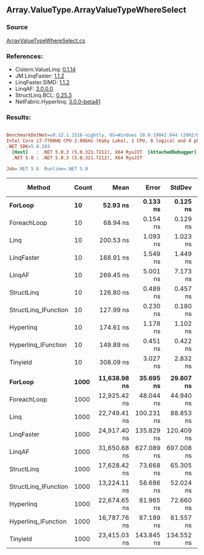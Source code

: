 ﻿## Array.ValueType.ArrayValueTypeWhereSelect

### Source
[ArrayValueTypeWhereSelect.cs](../LinqBenchmarks/Array/ValueType/ArrayValueTypeWhereSelect.cs)

### References:
- Cistern.ValueLinq: [0.1.14](https://www.nuget.org/packages/Cistern.ValueLinq/0.1.14)
- JM.LinqFaster: [1.1.2](https://www.nuget.org/packages/JM.LinqFaster/1.1.2)
- LinqFaster.SIMD: [1.1.2](https://www.nuget.org/packages/LinqFaster.SIMD/1.0.3)
- LinqAF: [3.0.0.0](https://www.nuget.org/packages/LinqAF/3.0.0.0)
- StructLinq.BCL: [0.25.3](https://www.nuget.org/packages/StructLinq.BCL/0.25.3)
- NetFabric.Hyperlinq: [3.0.0-beta41](https://www.nuget.org/packages/NetFabric.Hyperlinq/3.0.0-beta41)

### Results:
``` ini

BenchmarkDotNet=v0.12.1.1516-nightly, OS=Windows 10.0.19042.844 (20H2/October2020Update)
Intel Core i7-7700HQ CPU 2.80GHz (Kaby Lake), 1 CPU, 8 logical and 4 physical cores
.NET SDK=5.0.103
  [Host]   : .NET 5.0.3 (5.0.321.7212), X64 RyuJIT  [AttachedDebugger]
  .NET 5.0 : .NET 5.0.3 (5.0.321.7212), X64 RyuJIT

Job=.NET 5.0  Runtime=.NET 5.0  

```
|               Method | Count |         Mean |      Error |     StdDev | Ratio | RatioSD |   Gen 0 | Gen 1 | Gen 2 | Allocated |
|--------------------- |------ |-------------:|-----------:|-----------:|------:|--------:|--------:|------:|------:|----------:|
|              **ForLoop** |    **10** |     **52.93 ns** |   **0.133 ns** |   **0.125 ns** |  **1.00** |    **0.00** |       **-** |     **-** |     **-** |         **-** |
|          ForeachLoop |    10 |     68.94 ns |   0.154 ns |   0.129 ns |  1.30 |    0.00 |       - |     - |     - |         - |
|                 Linq |    10 |    200.53 ns |   1.093 ns |   1.023 ns |  3.79 |    0.02 |  0.0687 |     - |     - |     216 B |
|           LinqFaster |    10 |    168.91 ns |   1.549 ns |   1.449 ns |  3.19 |    0.03 |  0.2601 |     - |     - |     816 B |
|               LinqAF |    10 |    269.45 ns |   5.001 ns |   7.173 ns |  5.09 |    0.12 |       - |     - |     - |         - |
|           StructLinq |    10 |    126.80 ns |   0.489 ns |   0.457 ns |  2.40 |    0.01 |  0.0203 |     - |     - |      64 B |
| StructLinq_IFunction |    10 |    127.99 ns |   0.230 ns |   0.180 ns |  2.42 |    0.01 |       - |     - |     - |         - |
|            Hyperlinq |    10 |    174.61 ns |   1.178 ns |   1.102 ns |  3.30 |    0.02 |       - |     - |     - |         - |
|  Hyperlinq_IFunction |    10 |    149.89 ns |   0.451 ns |   0.422 ns |  2.83 |    0.01 |       - |     - |     - |         - |
|             Tinyield |    10 |    308.09 ns |   3.027 ns |   2.832 ns |  5.82 |    0.05 |  0.2904 |     - |     - |     912 B |
|                      |       |              |            |            |       |         |         |       |       |           |
|              **ForLoop** |  **1000** | **11,638.98 ns** |  **35.695 ns** |  **29.807 ns** |  **1.00** |    **0.00** |       **-** |     **-** |     **-** |         **-** |
|          ForeachLoop |  1000 | 12,925.42 ns |  48.044 ns |  44.940 ns |  1.11 |    0.00 |       - |     - |     - |         - |
|                 Linq |  1000 | 22,749.41 ns | 100.231 ns |  88.853 ns |  1.95 |    0.01 |  0.0610 |     - |     - |     216 B |
|           LinqFaster |  1000 | 24,917.40 ns | 135.829 ns | 120.409 ns |  2.14 |    0.01 | 30.2734 |     - |     - |  96,240 B |
|               LinqAF |  1000 | 31,650.68 ns | 627.089 ns | 697.008 ns |  2.72 |    0.07 |       - |     - |     - |       1 B |
|           StructLinq |  1000 | 17,628.42 ns |  73.668 ns |  65.305 ns |  1.51 |    0.01 |       - |     - |     - |      64 B |
| StructLinq_IFunction |  1000 | 13,224.11 ns |  58.686 ns |  52.024 ns |  1.14 |    0.01 |       - |     - |     - |         - |
|            Hyperlinq |  1000 | 22,674.65 ns |  81.965 ns |  72.660 ns |  1.95 |    0.01 |       - |     - |     - |         - |
|  Hyperlinq_IFunction |  1000 | 16,787.76 ns |  87.189 ns |  81.557 ns |  1.44 |    0.01 |       - |     - |     - |         - |
|             Tinyield |  1000 | 23,415.03 ns | 143.845 ns | 134.552 ns |  2.01 |    0.01 |  0.2747 |     - |     - |     912 B |
